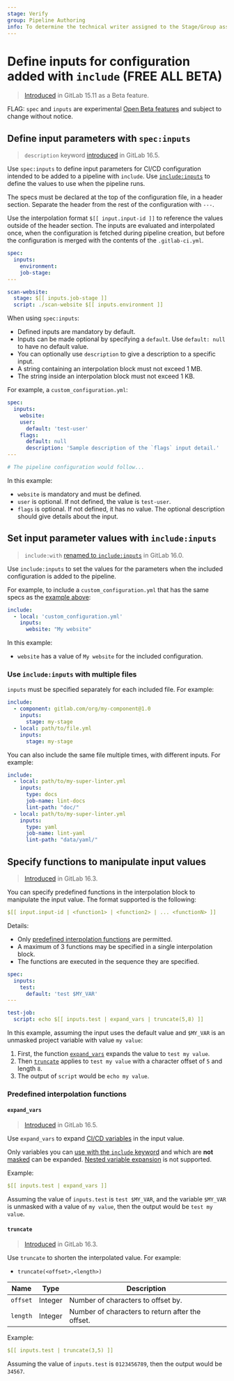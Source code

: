 ```yaml
---
stage: Verify
group: Pipeline Authoring
info: To determine the technical writer assigned to the Stage/Group associated with this page, see https://about.gitlab.com/handbook/product/ux/technical-writing/#assignments
---
```


# Define inputs for configuration added with `include` **(FREE ALL BETA)**

> [Introduced](https://gitlab.com/gitlab-org/gitlab/-/issues/391331) in GitLab 15.11 as a Beta feature.

FLAG:
`spec` and `inputs` are experimental [Open Beta features](../../policy/experiment-beta-support.md#beta)
and subject to change without notice.

## Define input parameters with `spec:inputs`

> `description` keyword [introduced](https://gitlab.com/gitlab-org/gitlab/-/issues/415637) in GitLab 16.5.

Use `spec:inputs` to define input parameters for CI/CD configuration intended to be added
to a pipeline with `include`. Use [`include:inputs`](#set-input-parameter-values-with-includeinputs)
to define the values to use when the pipeline runs.

The specs must be declared at the top of the configuration file, in a header section.
Separate the header from the rest of the configuration with `---`.

Use the interpolation format `$[[ input.input-id ]]` to reference the values outside of the header section.
The inputs are evaluated and interpolated once, when the configuration is fetched
during pipeline creation, but before the configuration is merged with the contents of the `.gitlab-ci.yml`.

```yaml
spec:
  inputs:
    environment:
    job-stage:
---

scan-website:
  stage: $[[ inputs.job-stage ]]
  script: ./scan-website $[[ inputs.environment ]]
```

When using `spec:inputs`:

- Defined inputs are mandatory by default.
- Inputs can be made optional by specifying a `default`. Use `default: null` to have no default value.
- You can optionally use `description` to give a description to a specific input.
- A string containing an interpolation block must not exceed 1 MB.
- The string inside an interpolation block must not exceed 1 KB.

For example, a `custom_configuration.yml`:

```yaml
spec:
  inputs:
    website:
    user:
      default: 'test-user'
    flags:
      default: null
      description: 'Sample description of the `flags` input detail.'
---

# The pipeline configuration would follow...
```

In this example:

- `website` is mandatory and must be defined.
- `user` is optional. If not defined, the value is `test-user`.
- `flags` is optional. If not defined, it has no value. The optional description should give details about the input.

## Set input parameter values with `include:inputs`

> `include:with` [renamed to `include:inputs`](https://gitlab.com/gitlab-org/gitlab/-/issues/406780) in GitLab 16.0.

Use `include:inputs` to set the values for the parameters when the included configuration
is added to the pipeline.

For example, to include a `custom_configuration.yml` that has the same specs
as the [example above](#define-input-parameters-with-specinputs):

```yaml
include:
  - local: 'custom_configuration.yml'
    inputs:
      website: "My website"
```

In this example:

- `website` has a value of `My website` for the included configuration.

### Use `include:inputs` with multiple files

`inputs` must be specified separately for each included file. For example:

```yaml
include:
  - component: gitlab.com/org/my-component@1.0
    inputs:
      stage: my-stage
  - local: path/to/file.yml
    inputs:
      stage: my-stage
```

You can also include the same file multiple times, with different inputs.
For example:

```yaml
include:
  - local: path/to/my-super-linter.yml
    inputs:
      type: docs
      job-name: lint-docs
      lint-path: "doc/"
  - local: path/to/my-super-linter.yml
    inputs:
      type: yaml
      job-name: lint-yaml
      lint-path: "data/yaml/"
```

## Specify functions to manipulate input values

> [Introduced](https://gitlab.com/gitlab-org/gitlab/-/issues/409462) in GitLab 16.3.

You can specify predefined functions in the interpolation block to manipulate the input value.
The format supported is the following:

```yaml
$[[ input.input-id | <function1> | <function2> | ... <functionN> ]]
```

Details:

- Only [predefined interpolation functions](#predefined-interpolation-functions) are permitted.
- A maximum of 3 functions may be specified in a single interpolation block.
- The functions are executed in the sequence they are specified.

```yaml
spec:
  inputs:
    test:
      default: 'test $MY_VAR'
---

test-job:
  script: echo $[[ inputs.test | expand_vars | truncate(5,8) ]]
```

In this example, assuming the input uses the default value and `$MY_VAR` is an unmasked project variable with value `my value`:

1. First, the function [`expand_vars`](#expand_vars) expands the value to `test my value`.
1. Then [`truncate`](#truncate) applies to `test my value` with a character offset of `5` and length `8`.
1. The output of `script` would be `echo my value`.

### Predefined interpolation functions

#### `expand_vars`

> [Introduced](https://gitlab.com/gitlab-org/gitlab/-/issues/387632) in GitLab 16.5.

Use `expand_vars` to expand [CI/CD variables](../variables/index.md) in the input value.

Only variables you can [use with the `include` keyword](includes.md#use-variables-with-include) and which are
**not** [masked](../variables/index.md#mask-a-cicd-variable) can be expanded.
[Nested variable expansion](../variables/where_variables_can_be_used.md#nested-variable-expansion) is not supported.

Example:

```yaml
$[[ inputs.test | expand_vars ]]
```

Assuming the value of `inputs.test` is `test $MY_VAR`, and the variable `$MY_VAR` is unmasked
with a value of `my value`, then the output would be `test my value`.

#### `truncate`

> [Introduced](https://gitlab.com/gitlab-org/gitlab/-/issues/409462) in GitLab 16.3.

Use `truncate` to shorten the interpolated value. For example:

- `truncate(<offset>,<length>)`

| Name | Type | Description |
| ---- | ---- | ----------- |
| `offset` | Integer | Number of characters to offset by. |
| `length` | Integer | Number of characters to return after the offset. |

Example:

```yaml
$[[ inputs.test | truncate(3,5) ]]
```

Assuming the value of `inputs.test` is `0123456789`, then the output would be `34567`.
